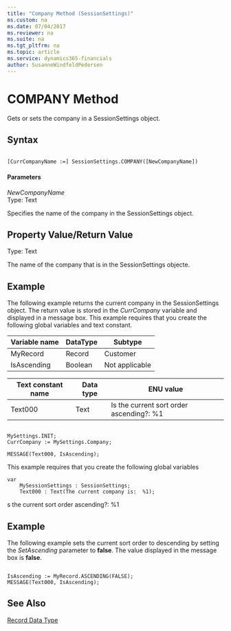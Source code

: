 ```yaml
---
title: "Company Method (SessionSettings)"
ms.custom: na
ms.date: 07/04/2017
ms.reviewer: na
ms.suite: na
ms.tgt_pltfrm: na
ms.topic: article
ms.service: dynamics365-financials
author: SusanneWindfeldPedersen
---
```


 

# COMPANY Method
Gets or sets the company in a SessionSettings object.  

## Syntax  

```  

[CurrCompanyName :=] SessionSettings.COMPANY([NewCompanyName])  
```  

#### Parameters  
 *NewCompanyName*  
 Type: Text  

Specifies the name of the company in the SessionSettings object.  

## Property Value/Return Value  
 Type: Text  

 The name of the company that is in the SessionSettings objecte.  

## Example  
The following example returns the current company in the SessionSettings object. The return value is stored in the *CurrCompany* variable and displayed in a message box. This example requires that you create the following global variables and text constant.  

|Variable name|DataType|Subtype|  
|-------------------|--------------|-------------|  
|MyRecord|Record|Customer|  
|IsAscending|Boolean|Not applicable|  

|Text constant name|Data type|ENU value|  
|------------------------|---------------|---------------|  
|Text000|Text|Is the current sort order ascending?:  %1|  

```  

MySettings.INIT;  
CurrCompany := MySettings.Company;  

MESSAGE(Text000, IsAscending);  
```  
This example requires that you create the following global variables
```  
var
    MySessionSettings : SessionSettings;
    Text000 : Text(The current company is:  %1);  
```  
s the current sort order ascending?:  %1

## Example  
 The following example sets the current sort order to descending by setting the *SetAscending* parameter to **false**. The value displayed in the message box is **false**.  

```  

IsAscending := MyRecord.ASCENDING(FALSE);  
MESSAGE(Text000, IsAscending);  
```  

## See Also  
 [Record Data Type](../datatypes/devenv-Record-Data-Type.md)
